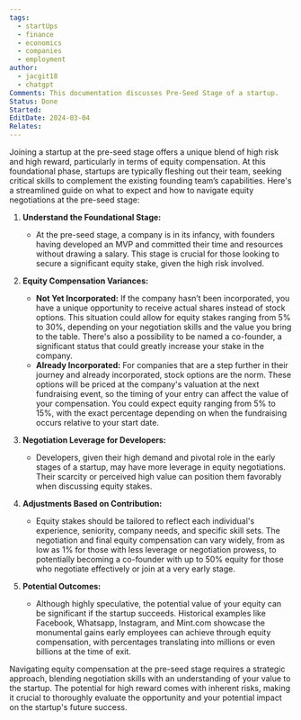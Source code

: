 ```yaml
---
tags:
  - startUps
  - finance
  - economics
  - companies
  - employment
author:
  - jacgit18
  - chatgpt
Comments: This documentation discusses Pre-Seed Stage of a startup.
Status: Done
Started: 
EditDate: 2024-03-04
Relates:
---
```

Joining a startup at the pre-seed stage offers a unique blend of high risk and high reward, particularly in terms of equity compensation. At this foundational phase, startups are typically fleshing out their team, seeking critical skills to complement the existing founding team’s capabilities. Here's a streamlined guide on what to expect and how to navigate equity negotiations at the pre-seed stage:

1. **Understand the Foundational Stage:**
   - At the pre-seed stage, a company is in its infancy, with founders having developed an MVP and committed their time and resources without drawing a salary. This stage is crucial for those looking to secure a significant equity stake, given the high risk involved.

2. **Equity Compensation Variances:**
   - **Not Yet Incorporated:** If the company hasn’t been incorporated, you have a unique opportunity to receive actual shares instead of stock options. This situation could allow for equity stakes ranging from 5% to 30%, depending on your negotiation skills and the value you bring to the table. There's also a possibility to be named a co-founder, a significant status that could greatly increase your stake in the company.
   - **Already Incorporated:** For companies that are a step further in their journey and already incorporated, stock options are the norm. These options will be priced at the company's valuation at the next fundraising event, so the timing of your entry can affect the value of your compensation. You could expect equity ranging from 5% to 15%, with the exact percentage depending on when the fundraising occurs relative to your start date.

3. **Negotiation Leverage for Developers:**
   - Developers, given their high demand and pivotal role in the early stages of a startup, may have more leverage in equity negotiations. Their scarcity or perceived high value can position them favorably when discussing equity stakes.

4. **Adjustments Based on Contribution:**
   - Equity stakes should be tailored to reflect each individual's experience, seniority, company needs, and specific skill sets. The negotiation and final equity compensation can vary widely, from as low as 1% for those with less leverage or negotiation prowess, to potentially becoming a co-founder with up to 50% equity for those who negotiate effectively or join at a very early stage.

5. **Potential Outcomes:**
   - Although highly speculative, the potential value of your equity can be significant if the startup succeeds. Historical examples like Facebook, Whatsapp, Instagram, and Mint.com showcase the monumental gains early employees can achieve through equity compensation, with percentages translating into millions or even billions at the time of exit.

Navigating equity compensation at the pre-seed stage requires a strategic approach, blending negotiation skills with an understanding of your value to the startup. The potential for high reward comes with inherent risks, making it crucial to thoroughly evaluate the opportunity and your potential impact on the startup's future success.